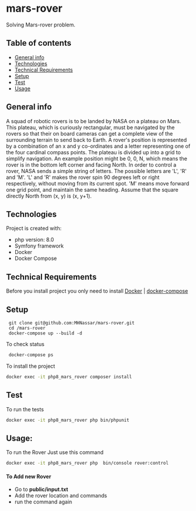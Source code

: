 # mars-rover
Solving Mars-rover problem. 

## Table of contents
* [General info](#general-info)
* [Technologies](#technologies)
* [Technical Requirements](#technical_requirements)
* [Setup](#setup)
* [Test](#test)
* [Usage](#usage)


## General info
A squad of robotic rovers is to be landed by NASA on a plateau on Mars.
This plateau, which is curiously rectangular, must be navigated by the rovers so that their on
board cameras can get a complete view of the surrounding terrain to send back to Earth.
A rover's position is represented by a combination of an x and y co-ordinates and a letter
representing one of the four cardinal compass points. The plateau is divided up into a grid to
simplify navigation. An example position might be 0, 0, N, which means the rover is in the
bottom left corner and facing North.
In order to control a rover, NASA sends a simple string of letters. The possible letters are 'L', 'R'
and 'M'. 'L' and 'R' makes the rover spin 90 degrees left or right respectively, without moving
from its current spot.
'M' means move forward one grid point, and maintain the same heading.
Assume that the square directly North from (x, y) is (x, y+1).

## Technologies
Project is created with:
* php version: 8.0
* Symfony framework
* Docker 
* Docker Compose 

## Technical Requirements
Before you install project you only need to install
[Docker](https://docs.docker.com/get-docker/) | [docker-compose](https://docs.docker.com/compose/install/)

## Setup
```
 git clone git@github.com:MHNassar/mars-rover.git
 cd /mars-rover
 docker-compose up --build -d
```
To check status 
```bash
 docker-compose ps
```
To install the project  

```bash
docker exec -it php8_mars_rover composer install
```
## Test 

To run the tests

```bash
docker exec -it php8_mars_rover php bin/phpunit
```

## Usage: 

To run the Rover Just use this command 
```bash
docker exec -it php8_mars_rover php  bin/console rover:control
```
#### To Add new Rover 
* Go to **public/input.txt**
* Add the rover location and commands 
* run the command again
